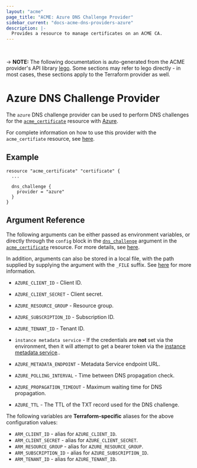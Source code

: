 ```yaml
---
layout: "acme"
page_title: "ACME: Azure DNS Challenge Provider"
sidebar_current: "docs-acme-dns-providers-azure"
description: |-
  Provides a resource to manage certificates on an ACME CA.
---
```

<br>

-> **NOTE:** The following documentation is auto-generated from the
ACME provider's API library [lego](https://go-acme.github.io/lego/).
Some sections may refer to lego directly - in most cases, these
sections apply to the Terraform provider as well.

# Azure DNS Challenge Provider

The `azure` DNS challenge provider can be used to perform DNS challenges for
the [`acme_certificate`][resource-acme-certificate] resource with
[Azure](https://azure.microsoft.com/services/dns/).

[resource-acme-certificate]: /docs/providers/acme/r/certificate.html

For complete information on how to use this provider with the `acme_certifiate`
resource, see [here][resource-acme-certificate-dns-challenges].

[resource-acme-certificate-dns-challenges]: /docs/providers/acme/r/certificate.html#using-dns-challenges

## Example

```hcl
resource "acme_certificate" "certificate" {
  ...

  dns_challenge {
    provider = "azure"
  }
}
```
## Argument Reference

The following arguments can be either passed as environment variables, or
directly through the `config` block in the
[`dns_challenge`][resource-acme-certificate-dns-challenge-arg] argument in the
[`acme_certificate`][resource-acme-certificate] resource. For more details, see
[here][resource-acme-certificate-dns-challenges].

[resource-acme-certificate-dns-challenge-arg]: /docs/providers/acme/r/certificate.html#dns_challenge

In addition, arguments can also be stored in a local file, with the path
supplied by supplying the argument with the `_FILE` suffix. See
[here][acme-certificate-file-arg-example] for more information.

[acme-certificate-file-arg-example]: /docs/providers/acme/r/certificate.html#using-variable-files-for-provider-arguments

* `AZURE_CLIENT_ID` - Client ID.
* `AZURE_CLIENT_SECRET` - Client secret.
* `AZURE_RESOURCE_GROUP` - Resource group.
* `AZURE_SUBSCRIPTION_ID` - Subscription ID.
* `AZURE_TENANT_ID` - Tenant ID.
* `instance metadata service` - If the credentials are **not** set via the environment, then it will attempt to get a bearer token via the [instance metadata service](https://docs.microsoft.com/en-us/azure/virtual-machines/windows/instance-metadata-service)..

* `AZURE_METADATA_ENDPOINT` - Metadata Service endpoint URL.
* `AZURE_POLLING_INTERVAL` - Time between DNS propagation check.
* `AZURE_PROPAGATION_TIMEOUT` - Maximum waiting time for DNS propagation.
* `AZURE_TTL` - The TTL of the TXT record used for the DNS challenge.

The following variables are **Terraform-specific** aliases for the above
configuration values:


* `ARM_CLIENT_ID` - alias for `AZURE_CLIENT_ID`.
* `ARM_CLIENT_SECRET` - alias for `AZURE_CLIENT_SECRET`.
* `ARM_RESOURCE_GROUP` - alias for `AZURE_RESOURCE_GROUP`.
* `ARM_SUBSCRIPTION_ID` - alias for `AZURE_SUBSCRIPTION_ID`.
* `ARM_TENANT_ID` - alias for `AZURE_TENANT_ID`.



